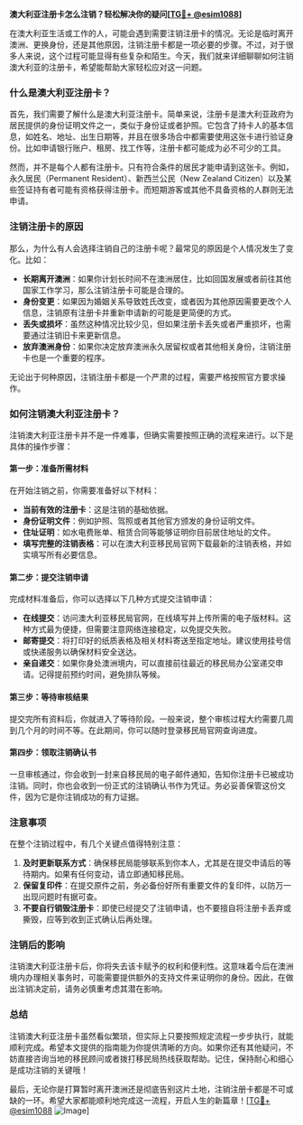 **澳大利亚注册卡怎么注销？轻松解决你的疑问[[TG💪+ @esim1088](https://t.me/s/esim1088)]**

在澳大利亚生活或工作的人，可能会遇到需要注销注册卡的情况。无论是临时离开澳洲、更换身份，还是其他原因，注销注册卡都是一项必要的步骤。不过，对于很多人来说，这个过程可能显得有些复杂和陌生。今天，我们就来详细聊聊如何注销澳大利亚的注册卡，希望能帮助大家轻松应对这一问题。

### 什么是澳大利亚注册卡？

首先，我们需要了解什么是澳大利亚注册卡。简单来说，注册卡是澳大利亚政府为居民提供的身份证明文件之一，类似于身份证或者护照。它包含了持卡人的基本信息，如姓名、地址、出生日期等，并且在很多场合中都需要使用这张卡进行验证身份。比如申请银行账户、租房、找工作等，注册卡都可能成为必不可少的工具。

然而，并不是每个人都有注册卡。只有符合条件的居民才能申请到这张卡。例如，永久居民（Permanent Resident）、新西兰公民（New Zealand Citizen）以及某些签证持有者可能有资格获得注册卡。而短期游客或其他不具备资格的人群则无法申请。

### 注销注册卡的原因

那么，为什么有人会选择注销自己的注册卡呢？最常见的原因是个人情况发生了变化。比如：

- **长期离开澳洲**：如果你计划长时间不在澳洲居住，比如回国发展或者前往其他国家工作学习，那么注销注册卡可能是合理的。
- **身份变更**：如果因为婚姻关系导致姓氏改变，或者因为其他原因需要更改个人信息，注销原有注册卡并重新申请新的可能是更简便的方式。
- **丢失或损坏**：虽然这种情况比较少见，但如果注册卡丢失或者严重损坏，也需要通过注销旧卡来更新信息。
- **放弃澳洲身份**：如果你决定放弃澳洲永久居留权或者其他相关身份，注销注册卡也是一个重要的程序。

无论出于何种原因，注销注册卡都是一个严肃的过程，需要严格按照官方要求操作。

### 如何注销澳大利亚注册卡？

注销澳大利亚注册卡并不是一件难事，但确实需要按照正确的流程来进行。以下是具体的操作步骤：

#### 第一步：准备所需材料

在开始注销之前，你需要准备好以下材料：
- **当前有效的注册卡**：这是注销的基础依据。
- **身份证明文件**：例如护照、驾照或者其他官方颁发的身份证明文件。
- **住址证明**：如水电费账单、租赁合同等能够证明你目前居住地址的文件。
- **填写完整的注销表格**：可以在澳大利亚移民局官网下载最新的注销表格，并如实填写所有必要信息。

#### 第二步：提交注销申请

完成材料准备后，你可以选择以下几种方式提交注销申请：

- **在线提交**：访问澳大利亚移民局官网，在线填写并上传所需的电子版材料。这种方式最为便捷，但需要注意网络连接稳定，以免提交失败。
- **邮寄提交**：将打印好的纸质表格及相关材料寄送至指定地址。建议使用挂号信或快递服务以确保材料安全送达。
- **亲自递交**：如果你身处澳洲境内，可以直接前往最近的移民局办公室递交申请。记得提前预约时间，避免排队等候。

#### 第三步：等待审核结果

提交完所有资料后，你就进入了等待阶段。一般来说，整个审核过程大约需要几周到几个月的时间不等。在此期间，你可以随时登录移民局官网查询进度。

#### 第四步：领取注销确认书

一旦审核通过，你会收到一封来自移民局的电子邮件通知，告知你注册卡已被成功注销。同时，你也会收到一份正式的注销确认书作为凭证。务必妥善保管这份文件，因为它是你注销成功的有力证据。

### 注意事项

在整个注销过程中，有几个关键点值得特别注意：

1. **及时更新联系方式**：确保移民局能够联系到你本人，尤其是在提交申请后的等待期内。如果有任何变动，请立即通知移民局。
2. **保留复印件**：在提交原件之前，务必备份好所有重要文件的复印件，以防万一出现问题时有据可查。
3. **不要自行销毁注册卡**：即使已经提交了注销申请，也不要擅自将注册卡丢弃或撕毁，应等到收到正式确认后再处理。

### 注销后的影响

注销澳大利亚注册卡后，你将失去该卡赋予的权利和便利性。这意味着今后在澳洲境内办理相关事务时，可能需要提供额外的支持文件来证明你的身份。因此，在做出注销决定前，请务必慎重考虑其潜在影响。

### 总结

注销澳大利亚注册卡虽然看似繁琐，但实际上只要按照规定流程一步步执行，就能顺利完成。希望本文提供的指南能为你提供清晰的方向。如果你还有其他疑问，不妨直接咨询当地的移民顾问或者拨打移民局热线获取帮助。记住，保持耐心和细心是成功注销的关键哦！

最后，无论你是打算暂时离开澳洲还是彻底告别这片土地，注销注册卡都是不可或缺的一环。希望大家都能顺利地完成这一流程，开启人生的新篇章！[[TG💪+ @esim1088](https://t.me/s/esim1088) ![Image](https://i.postimg.cc/4NQfJmqS/Snipaste-2025-05-13-00-14-12.png)]